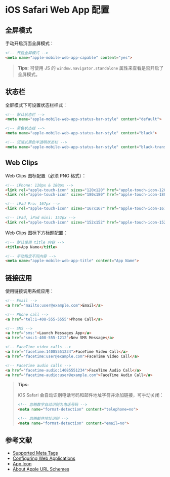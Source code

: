 # iOS Safari Web App 配置

## 全屏模式

手动开启页面全屏模式：

```html
<!-- 开启全屏模式 -->
<meta name="apple-mobile-web-app-capable" content="yes">
```

> **Tips:** 可使用 JS 的 `window.navigator.standalone` 属性来查看是否开启了全屏模式。

## 状态栏

全屏模式下可设置状态栏样式：

```html
<!-- 默认状态栏 -->
<meta name="apple-mobile-web-app-status-bar-style" content="default">

<!-- 黑色状态栏 -->
<meta name="apple-mobile-web-app-status-bar-style" content="black">

<!-- 沉浸式黑色半透明状态栏 -->
<meta name="apple-mobile-web-app-status-bar-style" content="black-translucent">
```

## Web Clips

Web Clips 图标配置（必须 PNG 格式）：

```html
<!-- iPhone: 120px & 180px -->
<link rel="apple-touch-icon" sizes="120x120" href="apple-touch-icon-120x120.png">
<link rel="apple-touch-icon" sizes="180x180" href="apple-touch-icon-180x180.png">

<!-- iPad Pro: 167px -->
<link rel="apple-touch-icon" sizes="167x167" href="apple-touch-icon-167x167.png">

<!-- iPad, iPad mini: 152px -->
<link rel="apple-touch-icon" sizes="152x152" href="apple-touch-icon-152x152.png">
```

Web Clips 图标下方标题配置：

```html
<!-- 默认使用 title 内容 -->
<title>App Name</title>

<!-- 手动指定不同内容 -->
<meta name="apple-mobile-web-app-title" content="App Name">
```

## 链接应用

使用链接调用系统应用：

```html
<!-- Email -->
<a href="mailto:user@example.com">Email</a>

<!-- Phone call -->
<a href="tel:1-408-555-5555">Phone Call</a>

<!-- SMS -->
<a href="sms:">Launch Messages App</a>
<a href="sms:1-408-555-1212">New SMS Message</a>

<!-- FaceTime video calls -->
<a href="facetime:14085551234">FaceTime Video Call</a>
<a href="facetime:user@example.com">FaceTime Video Call</a>

<!-- FaceTime audio calls -->
<a href="facetime-audio:14085551234">FaceTime Audio Call</a>
<a href="facetime-audio:user@example.com">FaceTime Audio Call</a>
```

> **Tips:**
>
> iOS Safari 会自动识别电话号码和邮件地址字符并添加链接，可手动关闭：
>
> ```html
> <!-- 忽略数字自动识别为电话号码 -->
> <meta name="format-detection" content="telephone=no">
> 
> <!-- 忽略邮件地址识别 -->
> <meta name="format-detection" content="email=no">
> ```

## 参考文献

* [Supported Meta Tags](https://developer.apple.com/library/archive/documentation/AppleApplications/Reference/SafariHTMLRef/Articles/MetaTags.html)
* [Configuring Web Applications](https://developer.apple.com/library/archive/documentation/AppleApplications/Reference/SafariWebContent/ConfiguringWebApplications/ConfiguringWebApplications.html)
* [App Icon](https://developer.apple.com/design/human-interface-guidelines/ios/icons-and-images/app-icon/)
* [About Apple URL Schemes](https://developer.apple.com/library/archive/featuredarticles/iPhoneURLScheme_Reference/Introduction/Introduction.html#//apple_ref/doc/uid/TP40007899-CH1-SW1)

